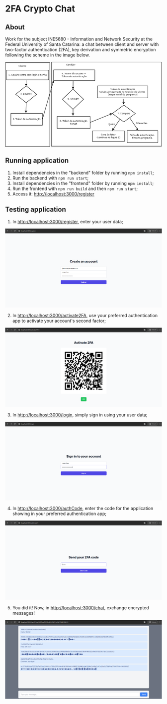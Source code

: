 # 2FA Crypto Chat

## About

Work for the subject INE5680 - Information and Network Security at the Federal University of Santa Catarina: a chat between client and server with two-factor authentication (2FA), key derivation and symmetric encryption following the scheme in the image below.

![work schema](image.png)

## Running application

1. Install dependencies in the "backend" folder by running `npm install`;
2. Run the backend with `npm run start`;
3. Install dependencies in the "frontend" folder by running `npm install`;
4. Run the frontend with `npm run build` and then `npm run start`;
5. Access it: [http://localhost:3000/register](http://localhost:3000/register)

## Testing application

1. In [http://localhost:3000/register](http://localhost:3000/register), enter your user data;

![register screen](image-1.png)

2. In [http://localhost:3000/activate2FA](http://localhost:3000/activate2FA), use your preferred authentication app to activate your account's second factor;

![activate 2FA screen](image-2.png)

3. In [http://localhost:3000/login](http://localhost:3000/login), simply sign in using your user data;

![sign in screen](image-3.png)

4. In [http://localhost:3000/authCode](http://localhost:3000/authCode), enter the code for the application showing in your preferred authentication app;

![auth code screen](image-4.png)

5. You did it! Now, in [http://localhost:3000/chat](http://localhost:3000/chat), exchange encrypted messages!

![chat screen](image-5.png)
